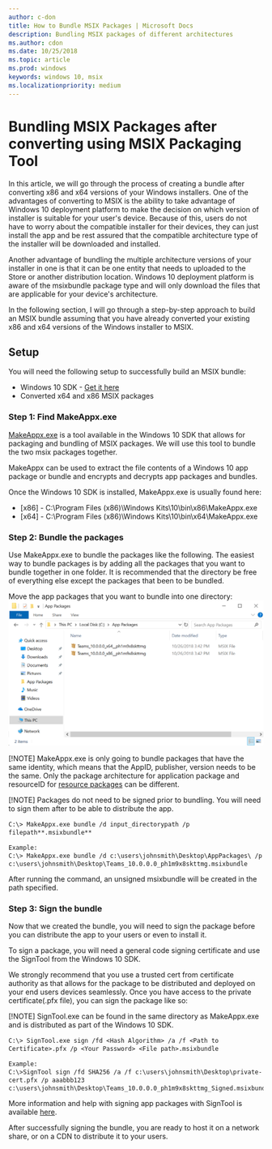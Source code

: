 ```yaml
---
author: c-don
title: How to Bundle MSIX Packages | Microsoft Docs
description: Bundling MSIX packages of different architectures 
ms.author: cdon
ms.date: 10/25/2018
ms.topic: article
ms.prod: windows
keywords: windows 10, msix
ms.localizationpriority: medium
---
```


# Bundling MSIX Packages after converting using MSIX Packaging Tool 

In this article, we will go through the process of creating a bundle after converting x86 and x64 versions of your Windows installers. One of the advantages of converting to MSIX is the ability to take advantage of Windows 10 deployment platform to make the decision on which version of installer is suitable for your user's device. Because of this, users do not have to worry about the compatible installer for their devices, they can just install the app and be rest assured that the compatible architecture type of the installer will be downloaded and installed. 

Another advantage of bundling the multiple architecture versions of your installer in one is that it can be one entity that needs to uploaded to the Store or another distribution location. Windows 10 deployment platform is aware of the msixbundle package type and will only download the files that are applicable for your device's architecture. 

In the following section, I will go through a step-by-step approach to build an MSIX bundle assuming that you have already converted your existing x86 and x64 versions of the Windows installer to MSIX. 

## Setup
You will need the following setup to successfully build an MSIX bundle:
- Windows 10 SDK - [Get it here](https://developer.microsoft.com/en-US/windows/downloads/windows-10-sdk)
- Converted x64 and x86 MSIX packages 

### Step 1: Find MakeAppx.exe
[MakeAppx.exe](https://docs.microsoft.com/en-us/windows/desktop/appxpkg/make-appx-package--makeappx-exe-) is a tool available in the Windows 10 SDK that allows for packaging and bundling of MSIX packages. We will use this tool to bundle the two msix packages together. 

MakeAppx can be used to extract the file contents of a Windows 10 app package or bundle and encrypts and decrypts app packages and bundles.

Once the Windows 10 SDK is installed, MakeAppx.exe is usually found here: 
- [x86] - C:\Program Files (x86)\Windows Kits\10\bin\x86\MakeAppx.exe
- [x64] - C:\Program Files (x86)\Windows Kits\10\bin\x64\MakeAppx.exe

### Step 2: Bundle the packages
Use MakeAppx.exe to bundle the packages like the following. The easiest way to bundle packages is by adding all the packages that you want to bundle together in one folder. It is recommended that the directory be free of everything else except the packages that been to be bundled. 

Move the app packages that you want to bundle into one directory:
![pic1](bundle-pic1.png)

[!NOTE] MakeAppx.exe is only going to bundle packages that have the same identity, which means that the AppID, publisher, version needs to be the same. Only the package architecture for application package and resourceID for [resource packages]() can be different. 

[!NOTE] Packages do not need to be signed prior to bundling. You will need to sign them after to be able to distribute the app. 

```Command Prompt
C:\> MakeAppx.exe bundle /d input_directorypath /p filepath**.msixbundle**
```
```Command Prompt
Example:
C:\> MakeAppx.exe bundle /d c:\users\johnsmith\Desktop\AppPackages\ /p c:\users\johnsmith\Desktop\Teams_10.0.0.0_ph1m9x8skttmg.msixbundle
```
After running the command, an unsigned msixbundle will be created in the path specified. 

### Step 3: Sign the bundle
Now that we created the bundle, you will need to sign the package before you can distribute the app to your users or even to install it. 

To sign a package, you will need a general code signing certificate and use the SignTool from the Windows 10 SDK. 

We strongly recommend that you use a trusted cert from certificate authority as that allows for the package to be distributed and deployed on your end users devices seamlessly. Once you have access to the private certificate(.pfx file), you can sign the package like so:

[!NOTE] SignTool.exe can be found in the same directory as MakeAppx.exe and is distributed as part of the Windows 10 SDK. 

```Command Prompt
C:\> SignTool.exe sign /fd <Hash Algorithm> /a /f <Path to Certificate>.pfx /p <Your Password> <File path>.msixbundle
```
```Command Prompt
Example:
C:\>SignTool sign /fd SHA256 /a /f c:\users\johnsmith\Desktop\private-cert.pfx /p aaabbb123 c:\users\johnsmith\Desktop\Teams_10.0.0.0_ph1m9x8skttmg_Signed.msixbundle
```

More information and help with signing app packages with SignTool is available [here](https://docs.microsoft.com/en-us/windows/uwp/packaging/sign-app-package-using-signtool). 

After successfully signing the bundle, you are ready to host it on a network share, or on a CDN to distribute it to your users. 

